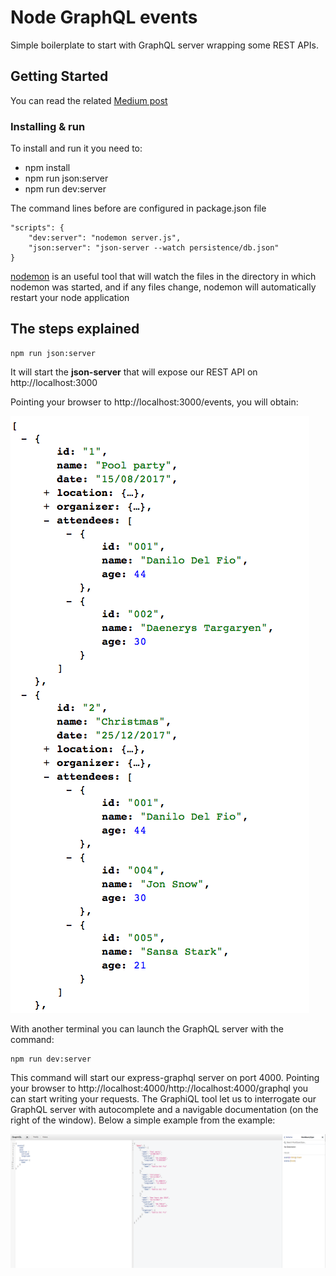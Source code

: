 # Node GraphQL events

Simple boilerplate to start with GraphQL server wrapping some REST APIs.

## Getting Started

You can read the related [Medium post](https://medium.com/@ddelfio/rest-api-or-graphql-that-is-the-question-f41c0991d3c8)


### Installing & run

To install and run it you need to:

* npm install
* npm run json:server
* npm run dev:server

The command lines before are configured in package.json file
```
"scripts": {
    "dev:server": "nodemon server.js",
    "json:server": "json-server --watch persistence/db.json"
}
```
[nodemon](https://github.com/remy/nodemon) is an useful tool that will watch the files in the directory in which nodemon was started, and if any files change, nodemon will automatically restart your node application

## The steps explained

```
npm run json:server
```
It will start the **json-server** that will expose our REST API on http://localhost:3000

Pointing your browser to http://localhost:3000/events, you will obtain:


<a href="#">
    <img src="https://github.com/danilodelfio/node-graphql-events/blob/master/imgs/rest-api.png?raw=true" title="REST API"/>
</a>

With another terminal you can launch the GraphQL server with the command:

```
npm run dev:server
```

This command will start our express-graphql server on port 4000. Pointing your browser to http://localhost:4000/http://localhost:4000/graphql you can start writing your requests. The GraphiQL tool let us to interrogate our GraphQL server with autocomplete and a navigable documentation (on the right of the window).
Below a simple example from the example:

<a href="#">
    <img src="https://github.com/danilodelfio/node-graphql-events/blob/master/imgs/graphiql.png?raw=true" title="GraphiQL"/>
</a>

